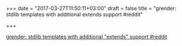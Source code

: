 +++
date = "2017-03-27T11:50:11+03:00"
draft = false
title = "grender: stdlib templates with additional extends support  #reddit"

+++

<p><a href="https://t.co/SAQQZSLcfn">grender: stdlib templates with additional "extends" support  #reddit</a></p>